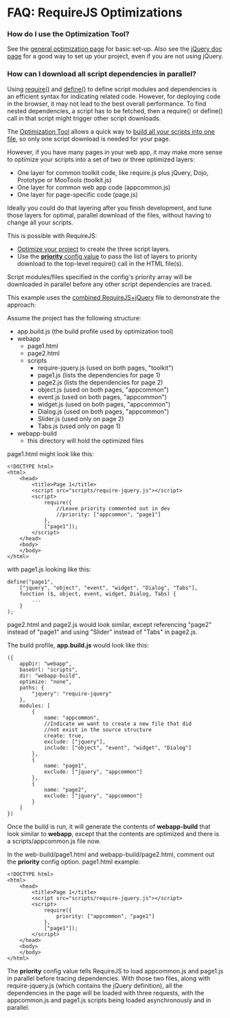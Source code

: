 # FAQ: RequireJS Optimizations

### <a name="usage">How do I use the Optimization Tool?</a>

See the [general optimization page](optimization.md) for basic set-up. Also see the [jQuery doc page](jquery.md) for a good way to set up your project, even if you are not using jQuery.

### <a name="priority">How can I download all script dependencies in parallel?</a>

Using [require()]() and [define()](api.md#define) to define script modules and dependencies is an efficient syntax for indicating related code. However, for deploying code in the browser, it may not lead to the best overall performance. To find nested dependencies, a script has to be fetched, then a require() or define() call in that script might trigger other script downloads.

The [Optimization Tool](optimization.md) allows a quick way to [build all your scripts into one file](optimization.md#onejs), so only one script download is needed for your page.

However, if you have many pages in your web app, it may make more sense to optimize your scripts into a set of two or three optimized layers:

* One layer for common toolkit code, like require.js plus jQuery, Dojo, Prototype or MooTools (toolkit.js)
* One layer for common web app code (appcommon.js)
* One layer for page-specific code  (page.js)

Ideally you could do that layering after you finish development, and tune those layers for optimal, parallel download of the files, without having to change all your scripts.

This is possible with RequireJS:

* [Optimize your project](optimization.md#wholeproject) to create the three script layers.
* Use the [**priority** config value](api.md#config) to pass the list of layers to priority download to the top-level require() call in the HTML file(s).

Script modules/files specified in the config's priority array will be downloaded in parallel before any other script dependencies are traced.

This example uses the [combined RequireJS+jQuery](download.md#jqueryrequirejs) file to demonstrate the approach:

Assume the project has the following structure:

* app.build.js (the build profile used by optimization tool)
* webapp
    * page1.html
    * page2.html
    * scripts
        * require-jquery.js (used on both pages, "toolkit")
        * page1.js (lists the dependencies for page 1)
        * page2.js (lists the dependencies for page 2)
        * object.js (used on both pages, "appcommon")
        * event.js (used on both pages, "appcommon")
        * widget.js (used on both pages, "appcommon")
        * Dialog.js (used on both pages, "appcommon")
        * Slider.js (used only on page 2)
        * Tabs.js (used only on page 1)
* webapp-build
    * this directory will hold the optimized files

page1.html might look like this:

    <!DOCTYPE html>
    <html>
        <head>
            <title>Page 1</title>
            <script src="scripts/require-jquery.js"></script>
            <script>
                require({
                    //Leave priority commented out in dev
                    //priority: ["appcommon", "page1"]
                },
                ["page1"]);
            </script>
        </head>
        <body>
        </body>
    </html>

with page1.js looking like this:

    define("page1",
        ["jquery", "object", "event", "widget", "Dialog", "Tabs"],
        function ($, object, event, widget, Dialog, Tabs) {
            ...
        }
    );

page2.html and page2.js would look similar, except referencing "page2" instead of "page1" and using "Slider" instead of "Tabs" in page2.js.

The build profile, **app.build.js** would look like this:

    ({
        appDir: "webapp",
        baseUrl: "scripts",
        dir: "webapp-build",
        optimize: "none",
        paths: {
            "jquery": "require-jquery"
        },
        modules: [
            {
                name: "appcommon",
                //Indicate we want to create a new file that did
                //not exist in the source structure
                create: true,
                exclude: ["jquery"],
                include: ["object", "event", "widget", "Dialog"]
            },
            {
                name: "page1",
                exclude: ["jquery", "appcommon"]
            },
            {
                name: "page2",
                exclude: ["jquery", "appcommon"]
            }
        ]
    })

Once the build is run, it will generate the contents of **webapp-build** that look similar to **webapp**, except that the contents are optimized and there is a scripts/appcommon.js file now.

In the web-build/page1.html and webapp-build/page2.html, comment out the **priority** config option. page1.html example:

    <!DOCTYPE html>
    <html>
        <head>
            <title>Page 1</title>
            <script src="scripts/require-jquery.js"></script>
            <script>
                require({
                    priority: ["appcommon", "page1"]
                },
                ["page1"]);
            </script>
        </head>
        <body>
        </body>
    </html>

The **priority** config value tells RequireJS to load appcommon.js and page1.js in parallel before tracing dependencies. With those two files, along with require-jquery.js (which contains the jQuery definition), all the dependencies in the page will be loaded with three requests, with the appcommon.js and page1.js scripts being loaded asynchronously and in parallel.
